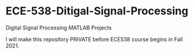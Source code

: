 # ECE-538-Ditigal-Signal-Processing
Digital Signal Processing MATLAB Projects 

I will make this repository PRIVATE before ECE538 course begins in Fall 2021. 
